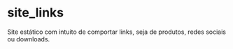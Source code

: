 # site_links
Site estático com intuito de comportar links, seja de produtos, redes sociais ou downloads.
